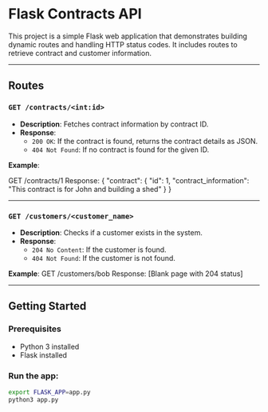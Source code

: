 # Flask Contracts API

This project is a simple Flask web application that demonstrates building dynamic routes and handling HTTP status codes. It includes routes to retrieve contract and customer information.

---

## Routes

###  `GET /contracts/<int:id>`
- **Description**: Fetches contract information by contract ID.
- **Response**:
  - `200 OK`: If the contract is found, returns the contract details as JSON.
  - `404 Not Found`: If no contract is found for the given ID.

**Example**:

GET /contracts/1
Response: {
"contract": {
"id": 1,
"contract_information": "This contract is for John and building a shed"
}
}


---

###  `GET /customers/<customer_name>`
- **Description**: Checks if a customer exists in the system.
- **Response**:
  - `204 No Content`: If the customer is found.
  - `404 Not Found`: If the customer is not found.

**Example**:
GET /customers/bob
Response: [Blank page with 204 status]


---

##  Getting Started

### Prerequisites
- Python 3 installed
- Flask installed

### Run the app:
```bash
export FLASK_APP=app.py
python3 app.py

